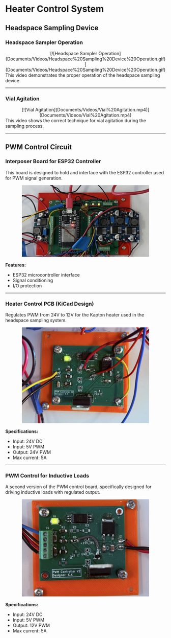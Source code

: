 # Heater Control System

## Headspace Sampling Device

### Headspace Sampler Operation
<div style="text-align:center">
[![Headspace Sampler Operation](Documents/Videos/Headspace%20Sampling%20Device%20Operation.gif)](Documents/Videos/Headspace%20Sampling%20Device%20Operation.gif)  
</div>
This video demonstrates the proper operation of the headspace sampling device.

---

### Vial Agitation
<div style="text-align:center">
[![Vial Agitation](Documents/Videos/Vial%20Agitation.mp4)](Documents/Videos/Vial%20Agitation.mp4)  
</div>
This video shows the correct technique for vial agitation during the sampling process.

---

## PWM Control Circuit

### Interposer Board for ESP32 Controller
This board is designed to hold and interface with the ESP32 controller used for PWM signal generation.

<div style="text-align:center">
<img src="Interpose/Images/Interpose.JPEG" width="400" alt="Interpose Control Board">
</div>

**Features:**
- ESP32 microcontroller interface
- Signal conditioning
- I/O protection

---

### Heater Control PCB (KiCad Design)
Regulates PWM from 24V to 12V for the Kapton heater used in the headspace sampling system.

<div style="text-align:center">
<img src="Heater-Control-PCB/Images/PWM%20controller%20V1.JPEG" width="400" alt="PWM Control Board V1">
</div>

**Specifications:**
- Input: 24V DC
- Input: 5V PWM
- Output: 24V PWM
- Max current: 5A

---

### PWM Control for Inductive Loads
A second version of the PWM control board, specifically designed for driving inductive loads with regulated output.

<div style="text-align:center">
<img src="PWM%20Control%20Circuit/Images/PWM%20Controller%20V2.JPEG" width="400" alt="PWM Control Board V2">
</div>

**Specifications:**
- Input: 24V DC
- Input: 5V PWM
- Output: 12V PWM
- Max current: 5A

